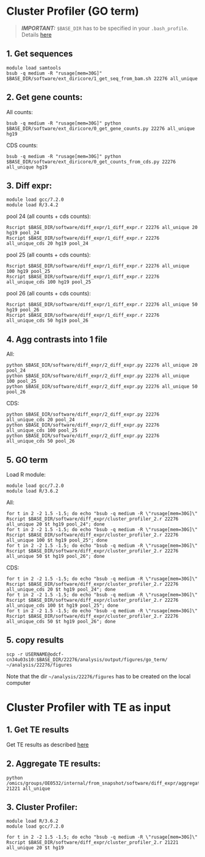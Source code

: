 # Cluster Profiler (GO term)

> **_IMPORTANT:_** `$BASE_DIR` has to be specified in your `.bash_profile`. Details [here](docs/0_before_you_start.md)



## 1. Get sequences

```
module load samtools
bsub -q medium -R "rusage[mem=30G]" $BASE_DIR/software/ext_diricore/1_get_seq_from_bam.sh 22276 all_unique
```

## 2. Get gene counts:

All counts: 

```
bsub -q medium -R "rusage[mem=30G]" python $BASE_DIR/software/ext_diricore/0_get_gene_counts.py 22276 all_unique hg19
```

CDS counts: 

```
bsub -q medium -R "rusage[mem=30G]" python $BASE_DIR/software/ext_diricore/0_get_counts_from_cds.py 22276 all_unique hg19
```

## 3. Diff expr:

```
module load gcc/7.2.0
module load R/3.4.2
```

pool 24 (all counts + cds counts): 

```
Rscript $BASE_DIR/software/diff_expr/1_diff_expr.r 22276 all_unique 20 hg19 pool_24
Rscript $BASE_DIR/software/diff_expr/1_diff_expr.r 22276 all_unique_cds 20 hg19 pool_24
```

pool 25 (all counts + cds counts): 

```
Rscript $BASE_DIR/software/diff_expr/1_diff_expr.r 22276 all_unique 100 hg19 pool_25
Rscript $BASE_DIR/software/diff_expr/1_diff_expr.r 22276 all_unique_cds 100 hg19 pool_25
```

pool 26 (all counts + cds counts): 

```
Rscript $BASE_DIR/software/diff_expr/1_diff_expr.r 22276 all_unique 50 hg19 pool_26
Rscript $BASE_DIR/software/diff_expr/1_diff_expr.r 22276 all_unique_cds 50 hg19 pool_26
```

## 4. Agg contrasts into 1 file

All:

```
python $BASE_DIR/software/diff_expr/2_diff_expr.py 22276 all_unique 20 pool_24
python $BASE_DIR/software/diff_expr/2_diff_expr.py 22276 all_unique 100 pool_25
python $BASE_DIR/software/diff_expr/2_diff_expr.py 22276 all_unique 50 pool_26
```

CDS:

```
python $BASE_DIR/software/diff_expr/2_diff_expr.py 22276 all_unique_cds 20 pool_24
python $BASE_DIR/software/diff_expr/2_diff_expr.py 22276 all_unique_cds 100 pool_25
python $BASE_DIR/software/diff_expr/2_diff_expr.py 22276 all_unique_cds 50 pool_26
```


## 5. GO term

Load R module:

```
module load gcc/7.2.0
module load R/3.6.2
```

All:

```
for t in 2 -2 1.5 -1.5; do echo "bsub -q medium -R \"rusage[mem=30G]\" Rscript $BASE_DIR/software/diff_expr/cluster_profiler_2.r 22276 all_unique 20 $t hg19 pool_24"; done
for t in 2 -2 1.5 -1.5; do echo "bsub -q medium -R \"rusage[mem=30G]\" Rscript $BASE_DIR/software/diff_expr/cluster_profiler_2.r 22276 all_unique 100 $t hg19 pool_25"; done
for t in 2 -2 1.5 -1.5; do echo "bsub -q medium -R \"rusage[mem=30G]\" Rscript $BASE_DIR/software/diff_expr/cluster_profiler_2.r 22276 all_unique 50 $t hg19 pool_26"; done
```

CDS:

```
for t in 2 -2 1.5 -1.5; do echo "bsub -q medium -R \"rusage[mem=30G]\" Rscript $BASE_DIR/software/diff_expr/cluster_profiler_2.r 22276 all_unique_cds 20 $t hg19 pool_24"; done
for t in 2 -2 1.5 -1.5; do echo "bsub -q medium -R \"rusage[mem=30G]\" Rscript $BASE_DIR/software/diff_expr/cluster_profiler_2.r 22276 all_unique_cds 100 $t hg19 pool_25"; done
for t in 2 -2 1.5 -1.5; do echo "bsub -q medium -R \"rusage[mem=30G]\" Rscript $BASE_DIR/software/diff_expr/cluster_profiler_2.r 22276 all_unique_cds 50 $t hg19 pool_26"; done
```

## 5. copy results 

```
scp -r USERNAME@odcf-cn34u03s10:$BASE_DIR/22276/analysis/output/figures/go_term/ ~/analysis/22276/figures
```

Note that the dir `~/analysis/22276/figures` has to be created on the local computer



# Cluster Profiler with TE as input

## 1. Get TE results

Get TE results as described [here](docs/10_ribodiff.md)

## 2. Aggregate TE results:

```
python /omics/groups/OE0532/internal/from_snapshot/software/diff_expr/aggregate_TE_results.py 21221 all_unique
```

## 3. Cluster Profiler:

```
module load R/3.6.2
module load gcc/7.2.0

for t in 2 -2 1.5 -1.5; do echo "bsub -q medium -R \"rusage[mem=30G]\" Rscript $BASE_DIR/software/diff_expr/cluster_profiler_2.r 21221 all_unique 20 $t hg19
```
